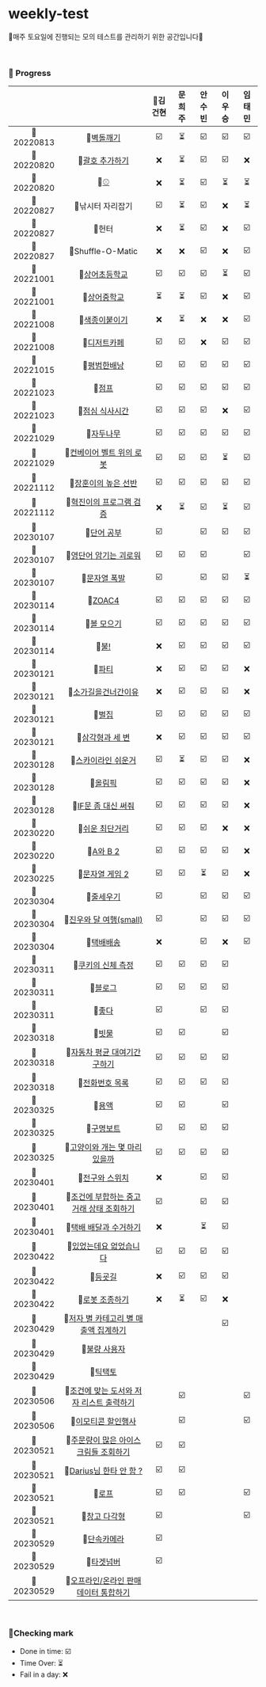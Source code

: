 # weekly-test
🍒매주 토요일에 진행되는 모의 테스트를 관리하기 위한 공간입니다🍒


<br>


### 🍒 Progress

|              |             | 👑김건현    | 문희주        | 안수빈       | 이우승       | 임태민        |
| :---------:  | :---------: |  :---------:  |  :---------: | :---------:  | :---------:  | :---------:  |
| 📅20220813     | 📜[벽돌깨기](https://swexpertacademy.com/main/code/problem/problemDetail.do?contestProbId=AWXRQm6qfL0DFAUo&) | ☑️   |  ⏳  | ☑️  |  ☑️  |  ☑️ |
| 📅20220820     | 📜[괄호 추가하기](https://www.acmicpc.net/problem/16637) |  ❌  | ⏳  | ☑️  | ☑️   |  ❌ |
| 📅20220820     | 📜[⚾](https://www.acmicpc.net/problem/17281) |  ❌  | ⏳  |  ☑️ | ⏳   | ⏳ |
| 📅20220827   | 📜낚시터 자리잡기                |  ☑️  |  ⏳ | ☑️  |  ❌ |   ⏳ |
| 📅20220827   | 📜헌터                            |     ❌    |  ⏳ | ☑️  | ❌  |  ☑️  |
| 📅20220827   | 📜Shuffle-O-Matic               |  ❌  | ❌  | ☑️  | ❌  | ☑️  |
| 📅20221001   | 📜[상어초등학교](https://www.acmicpc.net/problem/21608)           |  ☑️  | ☑️  | ☑️  | ⏳  |  ☑️ |
| 📅20221001   | 📜[상어중학교](https://www.acmicpc.net/problem/21609)            | ⏳   | ⏳  |  ☑️ | ❌  | ☑️  |
| 📅20221008   | 📜[색종이붙이기](https://www.acmicpc.net/problem/17136)           |  ❌ | ⏳  | ❌  | ❌  | ☑️  |
| 📅20221008   | 📜[디저트카페](https://swexpertacademy.com/main/code/problem/problemDetail.do?contestProbId=AV5VwAr6APYDFAWu)    |  ☑️  | ☑️  | ❌ | ☑️  | ☑️  |
| 📅20221015   | 📜[평범한배낭](https://www.acmicpc.net/problem/12865)    | ☑️   | ☑️ | ☑️  | ☑️ | ☑️  |
| 📅20221023   | 📜[점프](https://www.acmicpc.net/problem/1890)    |  ☑️ | ☑️ | ☑️   | ☑️ | ☑️  |
| 📅20221023   | 📜[점심 식사시간](https://swexpertacademy.com/main/code/problem/problemDetail.do?contestProbId=AV5-BEE6AK0DFAVl)    | ☑️   | ☑️ | ☑️   | ❌ | ☑️  |
| 📅20221029   | 📜[자두나무](https://www.acmicpc.net/problem/2240)    |  ☑️ | ☑️ |  ☑️  |☑️  |  ☑️  |
| 📅20221029   | 📜[컨베이어 벨트 위의 로봇](https://www.acmicpc.net/problem/20055)    |  ☑️  | ☑️ |  ☑️  | ⏳ | ☑️   |
| 📅20221112  | 📜[장훈이의 높은 선반](https://swexpertacademy.com/main/code/problem/problemDetail.do?contestProbId=AV2b7Yf6ABcBBASw)    | ☑️  | ☑️ |  ☑️  | ☑️ |  ☑️  |
| 📅20221112   | 📜[혁진이의 프로그램 검증](https://swexpertacademy.com/main/code/problem/problemDetail.do?contestProbId=AV4yLUiKDUoDFAUx)    | ❌   | ⏳ |  ☑️  |⏳  | ☑️   |
| 📅20230107   | 📜[단어 공부](https://www.acmicpc.net/problem/1157)    |  ☑️  |  |  ☑️  | ☑️ |   ☑️  |
| 📅20230107   | 📜[영단어 암기는 괴로워](https://www.acmicpc.net/problem/20920)    |   ☑️ |  ☑️| ☑️   |  |   ☑️  |
| 📅20230107   | 📜[문자열 폭발](https://www.acmicpc.net/problem/9935)    |  ☑️  |  |  ☑️  | ☑️ |  ⏳  |
| 📅20230114   | 📜[ZOAC4](https://www.acmicpc.net/problem/23971)    | ☑️   | ☑️ | ☑️  | ☑️ |   ☑️   |
| 📅20230114   | 📜[볼 모으기](https://www.acmicpc.net/problem/17615)    | ☑️   | ☑️ | ☑️   | ☑️ |  ☑️  |
| 📅20230114   | 📜[불!](https://www.acmicpc.net/problem/4179)    |   ❌ | ☑️ |  ☑️  | ☑️ | ☑️   |
| 📅20230121   | 📜[파티](https://www.acmicpc.net/problem/1238)    |   ❌ | ☑️ |  ☑️  | ☑️ | ❌   |
| 📅20230121   | 📜[소가길을건너간이유](https://www.acmicpc.net/problem/14466)    |  ❌  | ☑️ | ☑️   | ☑️ | ❌   |
| 📅20230121   | 📜[벌집](https://www.acmicpc.net/problem/2292)    | ☑️   |☑️  | ☑️   |☑️  |  ☑️   |
| 📅20230121   | 📜[삼각형과 세 변](https://www.acmicpc.net/problem/5073)    |  ❌  | ☑️ | ☑️   |☑️  |  ☑️   |
| 📅20230128   | 📜[스카이라인 쉬운거](https://www.acmicpc.net/problem/1863)    | ☑️   | ⏳ | ☑️  | ☑️ |   ❌  |
| 📅20230128   | 📜[올림픽](https://www.acmicpc.net/problem/8979)    |  ☑️  | ☑️ | ☑️   |☑️  |  ❌   |
| 📅20230128   | 📜[IF문 좀 대신 써줘](https://www.acmicpc.net/problem/19637)    |  ☑️  | ☑️ | ☑️  | ☑️ |   ❌  |
| 📅20230220   | 📜[쉬운 최단거리](https://www.acmicpc.net/problem/14940)    |  ☑️  | ☑️ | ☑️   | ❌ |   ❌  |
| 📅20230220   | 📜[A와 B 2](https://www.acmicpc.net/problem/12919)    | ☑️   | ☑️ |  ☑️  | ☑️ |  ❌   |
| 📅20230225   | 📜[문자열 게임 2](https://www.acmicpc.net/problem/20437)    | ☑️   | ☑️ |  ⏳  | ☑️ |    ❌ |
| 📅20230304   | 📜[줄세우기](https://www.acmicpc.net/problem/10431)    |  ☑️  |  |  ☑️ |  ☑️ |   ☑️  |
| 📅20230304   | 📜[진우와 달 여행(small)](https://www.acmicpc.net/problem/17484)    |  ☑️  |  |  ☑️  |  ☑️ |  ☑️   |
| 📅20230304   | 📜[택배배송](https://www.acmicpc.net/problem/5972)    |  ❌ |  |  ☑️ | ❌ |  ☑️   |
| 📅20230311   | 📜[쿠키의 신체 측정](https://www.acmicpc.net/problem/20125)    | ☑️ | ☑️ | ☑️ |☑️  | |
| 📅20230311   | 📜[블로그](https://www.acmicpc.net/problem/21921)    | ☑️ | ☑️ | ☑️ | ☑️ | |
| 📅20230311   | 📜[좋다](https://www.acmicpc.net/problem/1253)    | ☑️ |  | ☑️ | ☑️ | |
| 📅20230318   | 📜[빗물](https://www.acmicpc.net/problem/14719)    | ☑️ | ☑️ |  |☑️  | |
| 📅20230318   | 📜[자동차 평균 대여기간 구하기](https://school.programmers.co.kr/learn/courses/30/lessons/157342)    | ☑️ | ☑️ | ☑️ | ☑️ | |
| 📅20230318   | 📜[전화번호 목록](https://school.programmers.co.kr/learn/courses/30/lessons/42577)    | ☑️ | ☑️ | ☑️ | ☑️ | |
| 📅20230325   | 📜[용액](https://www.acmicpc.net/problem/2467)    |☑️  | ☑️ |  | ☑️ | |
| 📅20230325   | 📜[구명보트](https://school.programmers.co.kr/learn/courses/30/lessons/42885)    | ☑️ | ☑️ | ☑️ | ☑️ | |
| 📅20230325   | 📜[고양이와 개는 몇 마리 있을까](https://school.programmers.co.kr/learn/courses/30/lessons/59040)    | ☑️ | ☑️ |☑️  | ☑️ | |
| 📅20230401   | 📜[전구와 스위치](https://www.acmicpc.net/problem/2138)    | ❌ |  |☑️| ☑️ |  |
| 📅20230401   | 📜[조건에 부합하는 중고거래 상태 조회하기](https://school.programmers.co.kr/learn/courses/30/lessons/164672)    |☑️  |  | ☑️ |☑️  |  |
| 📅20230401   | 📜[택배 배달과 수거하기](https://school.programmers.co.kr/learn/courses/30/lessons/150369)    | ❌ |  | ⏳ | ☑️ |  |
| 📅20230422   | 📜[있었는데요 없었습니다](https://school.programmers.co.kr/learn/courses/30/lessons/59043)    | ☑️ |☑️  | ☑️ | ☑️ |  ||
| 📅20230422   | 📜[등굣길](https://school.programmers.co.kr/learn/courses/30/lessons/42898)    |❌  | ☑️ | ☑️ | ☑️ |  ||
| 📅20230422   | 📜[로봇 조종하기](https://www.acmicpc.net/problem/2169)    |❌  | ⏳ | ☑️ | ❌ |  |
| 📅20230429   | 📜[저자 별 카테고리 별 매출액 집계하기](https://school.programmers.co.kr/learn/courses/30/lessons/144856)    |  |  |  |☑️  |  |
| 📅20230429   | 📜[불량 사용자](https://school.programmers.co.kr/learn/courses/30/lessons/64064)    |  |  |  |  |  |
| 📅20230429   | 📜[틱택토](https://www.acmicpc.net/problem/7682)    |  |  |  |  |  |
| 📅20230506   | 📜[조건에 맞는 도서와 저자 리스트 출력하기](https://school.programmers.co.kr/learn/courses/30/lessons/144854)    |  | ☑️ |  |  | ☑️ |
| 📅20230506   | 📜[이모티콘 할인행사](https://school.programmers.co.kr/learn/courses/30/lessons/150368)    |  | ☑️ |  |  | ☑️ | 
| 📅20230521   | 📜[주문량이 많은 아이스크림들 조회하기](https://school.programmers.co.kr/learn/courses/30/lessons/133027)    | ☑️ | ☑️ |  |  |  | 
| 📅20230521   | 📜[Darius님 한타 안 함 ?](https://www.acmicpc.net/problem/20499)    | ☑️ | ☑️ |  |  |  | 
| 📅20230521   | 📜[로프](https://www.acmicpc.net/problem/2217)    | ☑️ | ☑️ |  |  | ☑️ | 
| 📅20230521   | 📜[창고 다각형](https://www.acmicpc.net/problem/2304)    | ☑️ |  |  |  | ☑️  | 
| 📅20230529   | 📜[단속카메라](https://school.programmers.co.kr/learn/courses/30/lessons/42884)| ☑️ |  |  |  |  | 
| 📅20230529   | 📜[타겟넘버](https://school.programmers.co.kr/learn/courses/30/lessons/43165)| ☑️ |  |  |  |  | 
| 📅20230529   | 📜[오프라인/온라인 판매 데이터 통합하기](https://school.programmers.co.kr/learn/courses/30/lessons/131537)|  |  |  |  |  | 


<br>

### 🍒Checking mark
* Done in time: ☑️ <br>
* Time Over: ⏳ <br>
* Fail in a day: ❌ <br>
